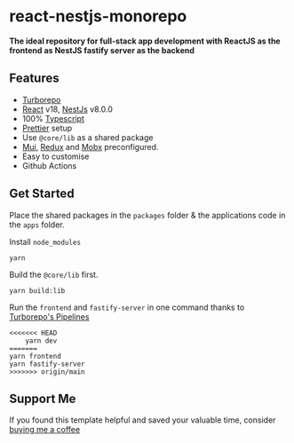 # react-nestjs-monorepo

**The ideal repository for full-stack app development with ReactJS as the frontend as NestJS fastify server as the backend**

## Features

- [Turborepo](https://turborepo.org/)
- [React](https://reactjs.org/) v18, [NestJs](https://nestjs.com/) v8.0.0
- 100% [Typescript](https://www.typescriptlang.org/)
- [Prettier](https://prettier.io/) setup
- Use `@core/lib` as a shared package 
- [Mui](https://mui.com/), [Redux](https://redux.js.org/) and [Mobx](https://mobx.js.org/README.html) preconfigured.
- Easy to customise
- Github Actions

## Get Started

Place the shared packages in the `packages` folder & the applications code in the `apps` folder.

Install `node_modules`

```
yarn
```

Build the `@core/lib` first.

```
yarn build:lib
```

Run the `frontend` and `fastify-server` in one command thanks to [Turborepo's Pipelines](https://turborepo.org/docs/core-concepts/pipelines)

```
<<<<<<< HEAD
	yarn dev
=======
yarn frontend
yarn fastify-server
>>>>>>> origin/main
```

## Support Me

If you found this template helpful and saved your valuable time, consider [buying me a coffee](https://www.buymeacoffee.com/nish1896)
